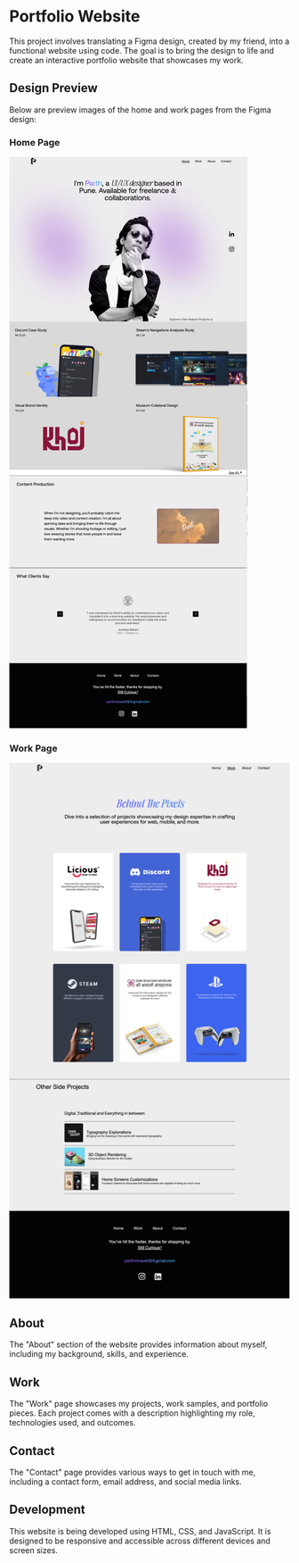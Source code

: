 # Portfolio Website

This project involves translating a Figma design, created by my friend, into a functional website using code. The goal is to bring the design to life and create an interactive portfolio website that showcases my work.

## Design Preview

Below are preview images of the home and work pages from the Figma design:

### Home Page
![Home Page](SCR-20240417-tvbs.jpeg)

### Work Page
![Work Page](SCR-20240417-ttxb.png)

## About

The "About" section of the website provides information about myself, including my background, skills, and experience.

## Work

The "Work" page showcases my projects, work samples, and portfolio pieces. Each project comes with a description highlighting my role, technologies used, and outcomes.

## Contact

The "Contact" page provides various ways to get in touch with me, including a contact form, email address, and social media links.

## Development

This website is being developed using HTML, CSS, and JavaScript. It is designed to be responsive and accessible across different devices and screen sizes.



